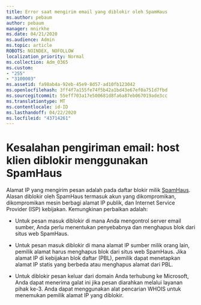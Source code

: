 ```yaml
---
title: Error saat mengirim email yang diblokir oleh SpamHaus
ms.author: pebaum
author: pebaum
manager: mnirkhe
ms.date: 04/21/2020
ms.audience: Admin
ms.topic: article
ROBOTS: NOINDEX, NOFOLLOW
localization_priority: Normal
ms.collection: Adm_O365
ms.custom:
- "255"
- "3100003"
ms.assetid: fa98ab4a-92eb-45e9-8d57-ad10fb123042
ms.openlocfilehash: 3ff4f7a155fe74f5b42a1bd43e67ef0a751d7fbd
ms.sourcegitcommit: 55eff703a17e500681d8fa6a87eb067019ade3cc
ms.translationtype: MT
ms.contentlocale: id-ID
ms.lasthandoff: 04/22/2020
ms.locfileid: "43714261"
---
```

# <a name="error-sending-email-client-host-blocked-using-spamhaus"></a>Kesalahan pengiriman email: host klien diblokir menggunakan SpamHaus

Alamat IP yang mengirim pesan adalah pada daftar blokir milik [SpamHaus](https://go.microsoft.com/fwlink/p/?linkid=123245). Alasan diblokir oleh SpamHaus termasuk akun yang dikompromikan, dikompromikan mesin berbagi alamat IP publik, dan Internet Service Provider (ISP) kebijakan. Kemungkinan perbaikan adalah:
  
- Untuk pesan masuk diblokir di mana Anda mengontrol server email sumber, Anda perlu menentukan penyebabnya dan menghapus blok dari situs web SpamHaus.

- Untuk pesan masuk diblokir di mana alamat IP sumber milik orang lain, pemilik alamat harus menghapus blok dari situs web SpamHaus. Jika alamat IP di kebijakan blok daftar (PBL), pemilik dapat menetapkan alamat IP statis yang berbeda atau menghapus alamat dari PBL.

- Untuk diblokir pesan keluar dari domain Anda terhubung ke Microsoft, Anda dapat menerima galat ini jika pesan diarahkan melalui layanan pihak ke-3. Anda dapat menggunakan alat pencarian WHOIS untuk menemukan pemilik alamat IP yang diblokir.
